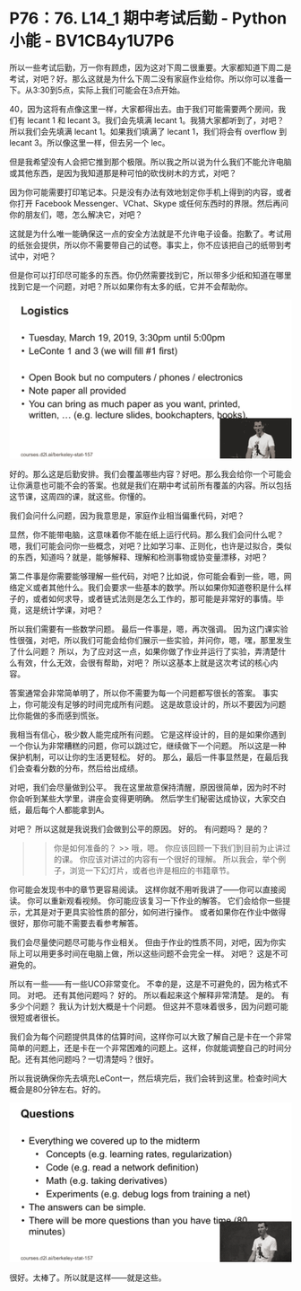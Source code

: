 # P76：76. L14_1 期中考试后勤 - Python小能 - BV1CB4y1U7P6

所以一些考试后勤，万一你有顾虑，因为这对下周二很重要。大家都知道下周二是考试，对吧？好。那么这就是为什么下周二没有家庭作业给你。所以你可以准备一下。从3:30到5点，实际上我们可能会在3点开始。

40，因为这将有点像这里一样，大家都得出去。由于我们可能需要两个房间，我们有 lecant 1 和 lecant 3。我们会先填满 lecant 1。我猜大家都听到了，对吧？所以我们会先填满 lecant 1。如果我们填满了 lecant 1，我们将会有 overflow 到 lecant 3。所以像这里一样，但去另一个 lec。

但是我希望没有人会把它推到那个极限。所以我之所以说为什么我们不能允许电脑或其他东西，是因为我知道那是种可怕的砍伐树木的方式，对吧？

因为你可能需要打印笔记本。只是没有办法有效地划定你手机上得到的内容，或者你打开 Facebook Messenger、VChat、Skype 或任何东西时的界限。然后再问你的朋友们，嗯，怎么解决它，对吧？

这就是为什么唯一能确保这一点的安全方法就是不允许电子设备。抱歉了。考试用的纸张会提供，所以你不需要带自己的试卷。事实上，你不应该把自己的纸带到考试中，对吧？

但是你可以打印尽可能多的东西。你仍然需要找到它，所以带多少纸和知道在哪里找到它是一个问题，对吧？所以如果你有太多的纸，它并不会帮助你。

![](img/bd00049f12c7c15c8c00d4afca25c8e6_1.png)

好的。那么这是后勤安排。我们会覆盖哪些内容？好吧。那么我会给你一个可能会让你满意也可能不会的答案。也就是我们在期中考试前所有覆盖的内容。所以包括这节课，这周四的课，就这些。你懂的。

我们会问什么问题，因为我意思是，家庭作业相当偏重代码，对吧？

显然，你不能带电脑，这意味着你不能在纸上运行代码。那么我们会问什么呢？嗯，我们可能会问你一些概念，对吧？比如学习率、正则化，也许是过拟合，类似的东西，知道吗？就是，能够解释、理解和检测事物或协变量漂移，对吧？

第二件事是你需要能够理解一些代码，对吧？比如说，你可能会看到一些，嗯，网络定义或者其他什么。我们会要求一些基本的数学。所以如果你知道卷积是什么样子的，或者如何求导，或者链式法则是怎么工作的，那可能是非常好的事情。毕竟，这是统计学课，对吧？

所以我们需要有一些数学问题。 最后一件事是，嗯，再次强调。 因为这门课实验性很强，对吧，所以我们可能会给你们展示一些实验，并问你，嗯，嘿，那里发生了什么问题？ 所以，为了应对这一点，如果你做了作业并运行了实验，弄清楚什么有效，什么无效，会很有帮助，对吧？ 所以这基本上就是这次考试的核心内容。

答案通常会非常简单明了，所以你不需要为每一个问题都写很长的答案。 事实上，你可能没有足够的时间完成所有问题。 这是故意设计的，所以不要因为问题比你能做的多而感到慌张。

我相当有信心，极少数人能完成所有问题。 它是这样设计的，目的是如果你遇到一个你认为非常糟糕的问题，你可以跳过它，继续做下一个问题。 所以这是一种保护机制，可以让你的生活更轻松。 好的。 那么，最后一件事显然是，在最后我们会查看分数的分布，然后给出成绩。

对吧，我们会尽量做到公平。 我在这里故意保持清醒，原因很简单，因为时不时你会听到某些大学里，讲座会变得更明确。 然后学生们秘密达成协议，大家交白纸，最后每个人都能拿到A。

对吧？ 所以这就是我说我们会做到公平的原因。 好的。 有问题吗？ 是的？

>> 你是如何准备的？ >> 哦，嗯。 你应该回顾一下我们到目前为止讲过的课。 你应该对讲过的内容有一个很好的理解。 所以我会，举个例子，浏览一下幻灯片，或者也许是相应的书籍章节。

你可能会发现书中的章节更容易阅读。 这样你就不用听我讲了——你可以直接阅读。 你可以重新观看视频。 你可能应该复习一下作业的解答。 它们会给你一些提示，尤其是对于更具实验性质的部分，如何进行操作。 或者如果你在作业中做得很好，那你可能不需要去看参考解答。

我们会尽量使问题尽可能与作业相关。 但由于作业的性质不同，对吧，因为你实际上可以用更多时间在电脑上做，所以这些问题不会完全一样。 对吧？ 这是不可避免的。

所以有一些——有一些UCO非常变化。 不幸的是，这是不可避免的，因为格式不同。 对吧。 还有其他问题吗？ 好的。 所以看起来这个解释非常清楚。 是的。 有多少个问题？ 我认为计划大概是十个问题。 但这并不意味着很多，因为问题可能很短或者很长。

我们会为每个问题提供具体的估算时间，这样你可以大致了解自己是卡在一个非常简单的问题上，还是卡在一个非常困难的问题上。这样，你就能调整自己的时间分配。还有其他问题吗？一切清楚吗？很好。

所以我说确保你先去填充LeCont一，然后填完后，我们会转到这里。检查时间大概会是80分钟左右。好的。

![](img/bd00049f12c7c15c8c00d4afca25c8e6_3.png)

很好。太棒了。所以就是这样——就是这些。
